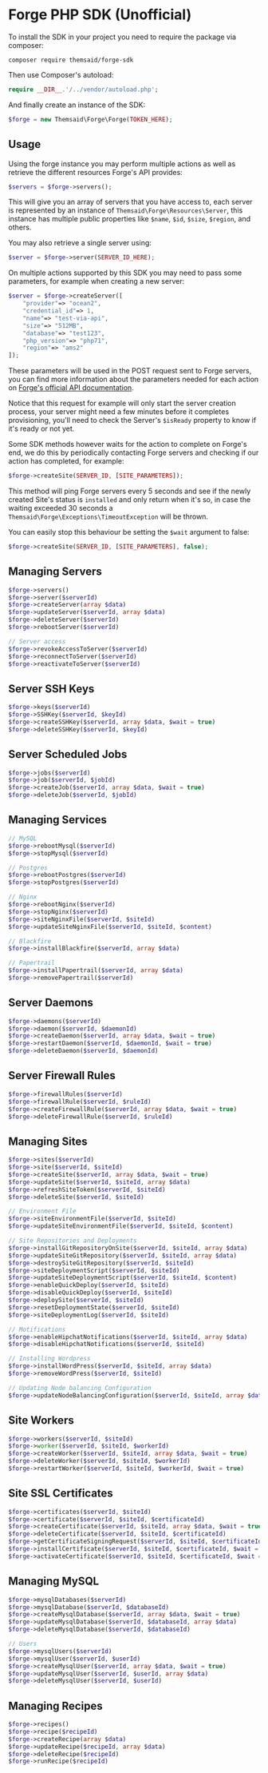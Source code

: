 # Forge PHP SDK (Unofficial)

To install the SDK in your project you need to require the package via composer:

```
composer require themsaid/forge-sdk
```

Then use Composer's autoload:

```php
require __DIR__.'/../vendor/autoload.php';
```

And finally create an instance of the SDK:

```php
$forge = new Themsaid\Forge\Forge(TOKEN_HERE);
```

## Usage

Using the forge instance you may perform multiple actions as well as retrieve the different resources Forge's API provides:

```php
$servers = $forge->servers();
```

This will give you an array of servers that you have access to, each server is represented by an instance of `Themsaid\Forge\Resources\Server`, this instance has multiple public
properties like `$name`, `$id`, `$size`, `$region`, and others.

You may also retrieve a single server using:

```php
$server = $forge->server(SERVER_ID_HERE);
```

On multiple actions supported by this SDK you may need to pass some parameters, for example when creating a new server:

```php
$server = $forge->createServer([
    "provider"=> "ocean2",
    "credential_id"=> 1,
    "name"=> "test-via-api",
    "size"=> "512MB",
    "database"=> "test123",
    "php_version"=> "php71",
    "region"=> "ams2"
]);
```

These parameters will be used in the POST request sent to Forge servers, you can find more information about the parameters needed for each action on
[Forge's official API documentation](https://forge.laravel.com/api-documentation).

Notice that this request for example will only start the server creation process, your server might need a few minutes before it completes provisioning, you'll need to check
the Server's `$isReady` property to know if it's ready or not yet.

Some SDK methods however waits for the action to complete on Forge's end, we do this by periodically contacting Forge servers and checking if our action has completed, for example:

```php
$forge->createSite(SERVER_ID, [SITE_PARAMETERS]);
```

This method will ping Forge servers every 5 seconds and see if the newly created Site's status is `installed` and only return when it's so, in case the waiting exceeded 30 seconds
a `Themsaid\Forge\Exceptions\TimeoutException` will be thrown.

You can easily stop this behaviour be setting the `$wait` argument to false:

```php
$forge->createSite(SERVER_ID, [SITE_PARAMETERS], false);
```

## Managing Servers

```php
$forge->servers()
$forge->server($serverId)
$forge->createServer(array $data)
$forge->updateServer($serverId, array $data)
$forge->deleteServer($serverId)
$forge->rebootServer($serverId)

// Server access
$forge->revokeAccessToServer($serverId)
$forge->reconnectToServer($serverId)
$forge->reactivateToServer($serverId)
```

## Server SSH Keys

```php
$forge->keys($serverId)
$forge->SSHKey($serverId, $keyId)
$forge->createSSHKey($serverId, array $data, $wait = true)
$forge->deleteSSHKey($serverId, $keyId)
```

## Server Scheduled Jobs

```php
$forge->jobs($serverId)
$forge->job($serverId, $jobId)
$forge->createJob($serverId, array $data, $wait = true)
$forge->deleteJob($serverId, $jobId)
```

## Managing Services

```php
// MySQL
$forge->rebootMysql($serverId)
$forge->stopMysql($serverId)

// Postgres
$forge->rebootPostgres($serverId)
$forge->stopPostgres($serverId)

// Nginx
$forge->rebootNginx($serverId)
$forge->stopNginx($serverId)
$forge->siteNginxFile($serverId, $siteId)
$forge->updateSiteNginxFile($serverId, $siteId, $content)

// Blackfire
$forge->installBlackfire($serverId, array $data)

// Papertrail
$forge->installPapertrail($serverId, array $data)
$forge->removePapertrail($serverId)
```

## Server Daemons

```php
$forge->daemons($serverId)
$forge->daemon($serverId, $daemonId)
$forge->createDaemon($serverId, array $data, $wait = true)
$forge->restartDaemon($serverId, $daemonId, $wait = true)
$forge->deleteDaemon($serverId, $daemonId)
```

## Server Firewall Rules

```php
$forge->firewallRules($serverId)
$forge->firewallRule($serverId, $ruleId)
$forge->createFirewallRule($serverId, array $data, $wait = true)
$forge->deleteFirewallRule($serverId, $ruleId)
```

## Managing Sites

```php
$forge->sites($serverId)
$forge->site($serverId, $siteId)
$forge->createSite($serverId, array $data, $wait = true)
$forge->updateSite($serverId, $siteId, array $data)
$forge->refreshSiteToken($serverId, $siteId)
$forge->deleteSite($serverId, $siteId)

// Environment File
$forge->siteEnvironmentFile($serverId, $siteId)
$forge->updateSiteEnvironmentFile($serverId, $siteId, $content)

// Site Repositories and Deployments
$forge->installGitRepositoryOnSite($serverId, $siteId, array $data)
$forge->updateSiteGitRepository($serverId, $siteId, array $data)
$forge->destroySiteGitRepository($serverId, $siteId)
$forge->siteDeploymentScript($serverId, $siteId)
$forge->updateSiteDeploymentScript($serverId, $siteId, $content)
$forge->enableQuickDeploy($serverId, $siteId)
$forge->disableQuickDeploy($serverId, $siteId)
$forge->deploySite($serverId, $siteId)
$forge->resetDeploymentState($serverId, $siteId)
$forge->siteDeploymentLog($serverId, $siteId)

// Motifications
$forge->enableHipchatNotifications($serverId, $siteId, array $data)
$forge->disableHipchatNotifications($serverId, $siteId)

// Installing Wordpress
$forge->installWordPress($serverId, $siteId, array $data)
$forge->removeWordPress($serverId, $siteId)

// Updating Node balancing Configuration
$forge->updateNodeBalancingConfiguration($serverId, $siteId, array $data)
```

## Site Workers

```php
$forge->workers($serverId, $siteId)
$forge->worker($serverId, $siteId, $workerId)
$forge->createWorker($serverId, $siteId, array $data, $wait = true)
$forge->deleteWorker($serverId, $siteId, $workerId)
$forge->restartWorker($serverId, $siteId, $workerId, $wait = true)
```

## Site SSL Certificates

```php
$forge->certificates($serverId, $siteId)
$forge->certificate($serverId, $siteId, $certificateId)
$forge->createCertificate($serverId, $siteId, array $data, $wait = true)
$forge->deleteCertificate($serverId, $siteId, $certificateId)
$forge->getCertificateSigningRequest($serverId, $siteId, $certificateId)
$forge->installCertificate($serverId, $siteId, $certificateId, $wait = true)
$forge->activateCertificate($serverId, $siteId, $certificateId, $wait = true)
```

## Managing MySQL

```php
$forge->mysqlDatabases($serverId)
$forge->mysqlDatabase($serverId, $databaseId)
$forge->createMysqlDatabase($serverId, array $data, $wait = true)
$forge->updateMysqlDatabase($serverId, $databaseId, array $data)
$forge->deleteMysqlDatabase($serverId, $databaseId)

// Users
$forge->mysqlUsers($serverId)
$forge->mysqlUser($serverId, $userId)
$forge->createMysqlUser($serverId, array $data, $wait = true)
$forge->updateMysqlUser($serverId, $userId, array $data)
$forge->deleteMysqlUser($serverId, $userId)
```

## Managing Recipes

```php
$forge->recipes()
$forge->recipe($recipeId)
$forge->createRecipe(array $data)
$forge->updateRecipe($recipeId, array $data)
$forge->deleteRecipe($recipeId)
$forge->runRecipe($recipeId)
```